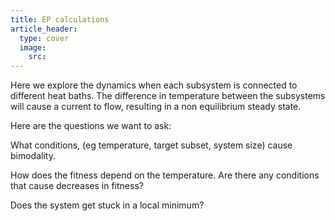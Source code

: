 ```yaml
---
title: EP calculations
article_header:
  type: cover
  image:
    src: 
---
```


Here we explore the dynamics when each subsystem is connected to different heat baths. The difference in temperature between the subsystems will cause a current to flow, resulting in a non equilibrium steady state. 

Here are the questions we want to ask:

What conditions, (eg temperature, target subset, system size) cause bimodality.

How does the fitness depend on the temperature. Are there any conditions that cause decreases in fitness?

Does the system get stuck in a local minimum? 
